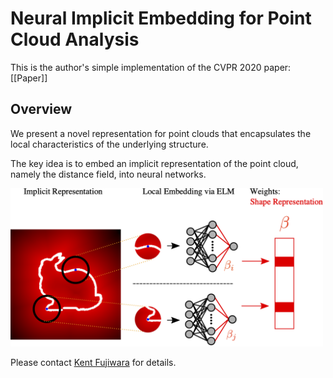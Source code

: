 # Neural Implicit Embedding for Point Cloud Analysis

This is the author's simple implementation of the CVPR 2020 paper:
 [[Paper]]    

## Overview
We present a novel representation for point clouds that encapsulates the local characteristics of the underlying structure. 

The key idea is to embed an implicit representation of the point cloud, namely the distance field, into neural networks. 

<img src='./img/fig1.png' width=500>

Please contact [Kent Fujiwara](https://kfworks.com) for details.

<!--- ## Requirements

The code requires the following:
* Python 3.6
* Keras 2.3
* CUDA 10.1
* cudnn 7
* cupy
* threading

## Usage

To run the code, simply run
```
python classify.py
```
to conduct classification on ModelNet 40 dataset. Please download the [data](https://shapenet.cs.stanford.edu/media/modelnet40_ply_hdf5_2048.zip), and modify the DATA_DIR and SAVE_DIR to the preferred locations. Please modify both train_files.txt and test_files.txt to only include file names without the extension, e.g. ply_data_train0 

and run
```
python segment.py
```
to conduct segmentation on ShapeNet Parts dataset. Please download the [data](https://shapenet.cs.stanford.edu/ericyi/shapenetcore_partanno_v0.zip) and do the same as above.

Preprocessing data into ELM requires memory space. We recommend splitting the data files into smaller batches if the processing fails.

## Citation
Please cite the following paper:

	@inproceedings{Fujiwara2020Embedding,
	  title={Neural Implicit Embedding for Point Cloud Analysis},
	  author={Fujiwara, Kent and Hashimoto, Taiichi},
	  booktitle={Proceedings of the IEEE Conference on Computer Vision and Pattern Recognition},
	  year={2020}
	}

## License
MIT License

## Reference
Work related to the proposal [Neural Embedding](https://arxiv.org/abs/1809.04820). -->